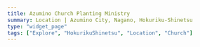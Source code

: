 ```yaml
---
title: Azumino Church Planting Ministry
summary: Location | Azumino City, Nagano, Hokuriku-Shinetsu
type: "widget_page"
tags: ["Explore", "HokurikuShinetsu", "Location", "Church"]
---
```

